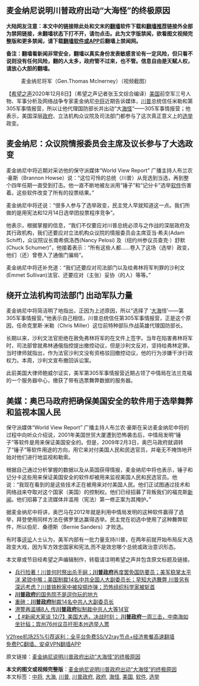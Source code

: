 <h2>麦金纳尼说明川普政府出动“大海怪”的终极原因</h2> <p class="notice"><b>大陆网友注意：本文中的链接除此处和文末的<a href="https://github.com/bannedbook/fanqiang" >翻墙</a>软件下载和<a href="https://github.com/killgcd/justmysocks/blob/master/README.md">翻墙推荐</a>链接外全部为禁网链接，未翻墙状态下打不开，请勿点击。此为文字版禁闻，欲看图文视频完整版和更多禁闻，请下载<a href="https://github.com/bannedbook/fanqiang">翻墙软件或APP</a>后翻墙上禁闻网。</p><p>备注：翻墙看新闻非常安全，翻墙以真实身份发表敏感言论有一定风险，但只看不说则没有任何风险，翻的人太多，政府管不过来，也不管。信息自由是天赋人权，请放心大胆的翻墙。</b></p>  <div class="entry"> <figure><figcaption>麦金纳尼将军（Gen.Thomas McInerney）（视频截图）</figcaption></figure> <p>【<span class='wp_keywordlink_affiliate'><a href="https://www.soundofhope.org" title="希望之声" target="_blank">希望之声</a></span>2020年12月8日】（希望之声记者张玉文综合编译）<a href="https://www.bannedbook.org/bnews/tag/%e7%be%8e%e5%9b%bd/" class="st_tag internal_tag" rel="tag" title="标签 美国 下的日志">美国</a>前空军三号人物、军事分析及网络战争专家麦金纳尼<a href="https://www.bannedbook.org/bnews/tag/%E4%B8%AD%E5%B0%86/" class="st_tag internal_tag" rel="tag" title="标签 中将 下的日志">中将</a>近期告诉媒体，<a href="https://www.bannedbook.org/bnews/tag/%e5%b7%9d%e6%99%ae/" class="st_tag internal_tag" rel="tag" title="标签 川普 下的日志">川普</a>总统信任米勒和第305军事情报营，所以让他代理国防部长并出动“大<a href="https://www.bannedbook.org/bnews/tag/%E6%B5%B7%E6%80%AA/" class="st_tag internal_tag" rel="tag" title="标签 海怪 下的日志">海怪</a>”——305军事情报营；他表示，美国深层<a href="https://www.bannedbook.org/bnews/tag/%e6%94%bf%e5%ba%9c/" class="st_tag internal_tag" rel="tag" title="标签 政府 下的日志">政府</a>、立法机构众议院及司法部门都参与了这次真正意义上的<a href="https://www.bannedbook.org/bnews/tag/%e9%80%89%e4%b8%be/" class="st_tag internal_tag" rel="tag" title="标签 选举 下的日志">选举</a>政变。</p> <h2><strong>麦金纳尼：众议院情报委员会主席及议长参与了大选政变</strong></h2> <p>麦金纳尼中将近期对采访他的保守派媒体“World View Report” 广播主持人布兰农·豪斯（Brannon Howse）说：“这位可怜的总统（川普）从竞选到当选，再到整个四年任期一直受到打击。他一直不断地被左派用“锤子”和“记分卡”选举<a href="https://www.bannedbook.org/bnews/tag/%e8%bd%af%e4%bb%b6/" class="st_tag internal_tag" rel="tag" title="标签 软件 下的日志">软件</a>伤害着。这些软件改变了所有的投票结果。”</p> <p>麦金纳尼中将还说：“很多人参与了选举政变，民主党人早就知道这一点。我们所做的是用宪法和12月14日选举团投票程序竞争”。</p>  <p>他表示，根据掌握的信息，“我们不仅要应对川普总统必须与之作战的深层政府及其行政机构，我们还要应对立法机构众议院的情报委员会主席亚当·希夫(Adam Schiff)，众议院议长南希佩洛西(Nancy Pelosi) 及（纽约州参议员查克·）舒默(Chuck Schumer)”，他接着表示：“所有这些人都……卷入了这场（选举）政变，他们（还）曾卷入了通俄门骗局”。</p> <p>麦金纳尼中将还补充道：“我们还要应对司法部门以及给弗林将军判罪的沙利文(Emmet Sullivan)法官、还要应对（主张）妥协（的人）等等。”</p> <h2><strong>绕开立法机构司法部门 出动军队力量</strong></h2> <p>麦金纳尼中将简洁明了地指出，正因为上述原因，所以“选择了 ‘<a href="https://www.bannedbook.org/bnews/tag/%E5%A4%A7%E6%B5%B7/" class="st_tag internal_tag" rel="tag" title="标签 大海 下的日志">大海</a>怪’——第305军事情报营。”他表示自己相信，川普总统信任第305军事情报营，正是这个原因，任命克里斯·米勒（Chris Miller）这位前特种部队作战英雄代理国防部长。</p>  <p>长期以来，沙利文法官拒绝在赦免弗林将军的在文件上签字。当年在陷害弗林将军时，司法部曾就弗林通俄指控提出撤控动议，但是沙利文反对，坚持给弗林定罪。当时律师就指出，作为法官沙利文没有资格驳回撤控动议，他的行为涉嫌干涉行政权力。本周，沙利文宣布撤回诉讼案。</p> <p>此前美国大律师鲍威尔证实，美军第305军事情报营近期占领了中情局在法兰克福的一个服务器中心，缴获了带有选票舞弊数据的服务器。</p> <h2><strong>美媒：奥巴马政府把确保美国安全的软件用于选举舞弊和监视本国人民</strong></h2> <p>保守派媒体“World View Report” 广播主持人布兰农·豪斯在采访麦金纳尼中将的过程中向听众介绍说，2001年美国世贸大厦遭到恐怖袭击后，中情局发明“锤子”等软件是用来保证美国安全的。但是，2009年2月3日，奥巴马政府就调转了“锤子”等软件用途的方向，用它来对付美国人民和民选官员，并毫无不掩饰地开始对他们进行地监视和勒索。</p>  <p>根据自己通过分析掌握的数据以及从英国获得情报，麦金纳尼中将也表示，锤子和记分卡这些用来保证美国安全的软件却被用来监视美国人民和民选官员。他说：“我现在看到的是这些技术正在被用来对付美国人民。他们正试图通过技术和网络战来夺取对这个国家（美国）的控制权。他们已经招募了背叛我们的福克斯<span class='wp_keywordlink_affiliate'><a href="https://www.bannedbook.org/" title="新闻">新闻</a></span>。他们招募了主流媒体并滥用（宪法）第一修正案为其掩护。”</p> <p>据麦金纳尼中将讲，奥巴马在2012年就是利用中情局发明的这种软件赢得了选举，拜登使用同样方法在佛罗里达赢得选举。民主党在初选中使用了这种舞弊软件，所以伯尼．桑德斯（Bernie Sanders）才败选。</p> <p>有时事<span class='wp_keywordlink_affiliate'><a href="https://www.bannedbook.org/bnews/comments/" title="新闻评论" target="_blank">评论</a></span>人士认为，美军内部有一批力量支持川普，在两年前就开始布局反大选政变大戏，因为军方效忠国家和宪法,而不是效忠哪个总统或政治意识形态。</p>  <p>本文章或节目经希望之声编辑制作，转载请注明希望之声并包含原文标题及链接。</p> <ul class='op-related-articles' title='相关阅读'> <li><a href='https://www.bannedbook.org/bnews/bannedvideo/20201208/1444210.html' target='_blank'>兵行险著！川普何时祭出杀手锏；<b>川普政府</b>再度罢免国防要员；美军稳掌太平洋 紧锁中喉；美国制裁14名中共全国人大副委员长；早知大选舞弊 川普另有深远考虑？川普铁粉家中被投掷炸弹；恐怖组织科学家被斩首</a></li> <li><a href='https://www.bannedbook.org/bnews/ccpdope/20201208/1444011.html' target='_blank'><b>川普政府</b>的国务院不是逗你玩的地方</a></li> <li><a href='https://www.bannedbook.org/bnews/comments/20201208/1443783.html' target='_blank'>重磅：<b>川普政府</b>制裁14名中共人大副委员长</a></li> <li><a href='https://www.bannedbook.org/bnews/taiwannews/20201207/1443720.html' target='_blank'>港警再滥捕8人 传<b>川普政府</b>拟制裁中共人大等14官</a></li> <li><a href='https://www.bannedbook.org/bnews/bannedvideo/20201207/1443695.html' target='_blank'>【 #新闻大家谈 12/7】美国大选，决战时刻； <b>川普政府</b>一周三击，中南海如坐针毡；宾州76州议员吁拒本州选举人票</a></li> </ul> <p class="texttj"> <a href="https://www.bannedbook.org/forum23/topic22702.html" target="_blank">V2free机场25%引荐返利：全平台免费SS/V2ray节点+经济套餐高速翻墙</a><br/> <a href="https://github.com/bannedbook/fanqiang/wiki/%E7%A6%81%E9%97%BB%E7%BD%91%E5%AE%89%E5%8D%93%E7%BF%BB%E5%A2%99%E6%96%B0%E9%97%BBAPP" target="_blank">免费PC翻墙、安卓VPN翻墙APP</a></p><p>原文链接：<a class="src_link"  href="https://www.soundofhope.org/post/451711" target="_blank">麦金纳尼说明川普政府出动“大海怪”的终极原因</a></p><a name='sharetosocial'></a>       <div><b>本文的图文或视频完整版</b>：<a href='https://www.bannedbook.org/bnews/comments/20201209/1444575.html'>麦金纳尼说明川普政府出动“大海怪”的终极原因</a></div>  </div><!--END ENTRY--> <div class="postfooter"> <div>本文标签：<a href="https://www.bannedbook.org/bnews/tag/%E4%B8%AD%E5%B0%86/" rel="tag">中将</a>, <a href="https://www.bannedbook.org/bnews/tag/%E5%A4%A7%E6%B5%B7/" rel="tag">大海</a>, <a href="https://www.bannedbook.org/bnews/tag/%e5%b7%9d%e6%99%ae/" rel="tag">川普</a>, <a href="https://www.bannedbook.org/bnews/tag/%e5%b7%9d%e6%99%ae%e6%94%bf%e5%ba%9c/" rel="tag">川普政府</a>, <a href="https://www.bannedbook.org/bnews/tag/%e6%94%bf%e5%ba%9c/" rel="tag">政府</a>, <a href="https://www.bannedbook.org/bnews/tag/%E6%B5%B7%E6%80%AA/" rel="tag">海怪</a>, <a href="https://www.bannedbook.org/bnews/tag/%e7%be%8e%e5%9b%bd/" rel="tag">美国</a>, <a href="https://www.bannedbook.org/bnews/tag/%e8%bd%af%e4%bb%b6/" rel="tag">软件</a>, <a href="https://www.bannedbook.org/bnews/tag/%e9%80%89%e4%b8%be/" rel="tag">选举</a></div>  </div><!--END POSTFOOTER--> 